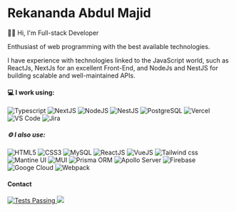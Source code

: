 # Rekananda Abdul Majid

👋🏻 Hi, I'm Full-stack Developer

Enthusiast of web programming with the best available technologies.

I have experience with technologies linked to the JavaScript world, such as ReactJs, NextJs for an excellent Front-End, and NodeJs and NestJS for building scalable and well-maintained APIs.
 
#### 💻 I work using:
 
![Typescript](https://img.shields.io/badge/-Typescript-354f52?style=flat-square&logo=typescript)
![NextJS](https://img.shields.io/badge/-NextJS-354f52?style=flat-square&logo=nextdotjs)
![NodeJS](https://img.shields.io/badge/-NodeJS-354f52?style=flat-square&logo=Node.js)
![NestJS](https://img.shields.io/badge/-NestJS-354f52?style=flat-square&logo=nestjs)
![PostgreSQL](https://img.shields.io/badge/-PostgreSQL-354f52?style=flat-square&logo=postgresql)
![Vercel](https://img.shields.io/badge/-Vercel-354f52?style=flat-square&logo=vercel)
![VS Code](https://img.shields.io/badge/-VS%20Code-354f52?style=flat-square&logo=visual-studio-code)
![Jira](https://img.shields.io/badge/-Jira-354f52?style=flat-square&logo=jira)
  
##### ⚙️ I also use: 

![HTML5](https://img.shields.io/badge/-HTML5-354f52?style=flat-square&logo=html5&logoColor=white)
![CSS3](https://img.shields.io/badge/-CSS3-354f52?style=flat-square&logo=css3)
![MySQL](https://img.shields.io/badge/-MySQL-354f52?style=flat-square&logo=mysql)
![ReactJS](https://img.shields.io/badge/-ReactJS-354f52?style=flat-square&logo=react)
![VueJS](https://img.shields.io/badge/-VueJS-354f52?style=flat-square&logo=vuedotjs)
![Tailwind css](https://img.shields.io/badge/-Tailwind%20css-354f52?style=flat-square&logo=tailwindcss)
![Mantine UI](https://img.shields.io/badge/-Mantine%20UI-354f52?style=flat-square&logo=mantine)
![MUI](https://img.shields.io/badge/-Material%20UI-354f52?style=flat-square&logo=mui)
![Prisma ORM](https://img.shields.io/badge/-Prisma%20ORM-354f52?style=flat-square&logo=prisma)
![Apollo Server](https://img.shields.io/badge/-Apollo%20Server-354f52?style=flat-square&logo=apollographql)
![Firebase](https://img.shields.io/badge/-Firebase-354f52?style=flat-square&logo=firebase)
![Googe Cloud](https://img.shields.io/badge/-Google%20Cloud-354f52?style=flat-square&logo=googlecolab)
![Webpack](https://img.shields.io/badge/-Webpack-354f52?style=flat-square&logo=webpack)
  





 #### Contact
 
 <a href="https://www.linkedin.com/in/nicolasteofilo/" target="blank">
      <img alt="Tests Passing" src="https://img.shields.io/badge/-Rekananda%20Abdul%20Majid-354f52?style=flat-square&logo=Linkedin&logoColor=white&link=https://www.linkedin.com/in/rekananda-majid/)](https://www.linkedin.com/in/rekananda-majid/)" />
 </a>
 <a href="mailto:contato.nicolasteofilo@gmail.com">
      <img src="https://img.shields.io/badge/-career.rekananda@gmail.com-354f52?style=flat-square&logo=Gmail&logoColor=white&link=)](mailto:career.rekananda@gmail.com"/>
